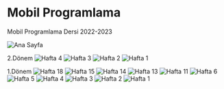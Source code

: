 # Mobil Programlama
 Mobil Programlama Dersi 2022-2023

![Ana Sayfa](https://github.com/tbagriyanik/Mobil-Programlama/blob/main/main.png)

2.Dönem
![Hafta 4](https://github.com/tbagriyanik/Mobil-Programlama/blob/main/donem2_h4.png)
![Hafta 3](https://github.com/tbagriyanik/Mobil-Programlama/blob/main/donem2_h3.png)
![Hafta 2](https://github.com/tbagriyanik/Mobil-Programlama/blob/main/donem2_h2.png)
![Hafta 1](https://github.com/tbagriyanik/Mobil-Programlama/blob/main/donem2_h1.png)

1.Dönem
![Hafta 18](https://github.com/tbagriyanik/Mobil-Programlama/blob/main/h18.png)
![Hafta 15](https://github.com/tbagriyanik/Mobil-Programlama/blob/main/h15.png)
![Hafta 14](https://github.com/tbagriyanik/Mobil-Programlama/blob/main/h14.png)
![Hafta 13](https://github.com/tbagriyanik/Mobil-Programlama/blob/main/h13.png)
![Hafta 11](https://github.com/tbagriyanik/Mobil-Programlama/blob/main/h11.png)
![Hafta 6](https://github.com/tbagriyanik/Mobil-Programlama/blob/main/h6.png)
![Hafta 5](https://github.com/tbagriyanik/Mobil-Programlama/blob/main/h5.png)
![Hafta 4](https://github.com/tbagriyanik/Mobil-Programlama/blob/main/h4.png)
![Hafta 3](https://github.com/tbagriyanik/Mobil-Programlama/blob/main/h3.png)
![Hafta 2](https://github.com/tbagriyanik/Mobil-Programlama/blob/main/h2.png)
![Hafta 1](https://github.com/tbagriyanik/Mobil-Programlama/blob/main/h1.png)
